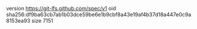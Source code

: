 version https://git-lfs.github.com/spec/v1
oid sha256:df9ba63cb7ab1b03dce59be6e1b9cbf8a43e19af4b37d18a447e0c9a8153ea93
size 7151
